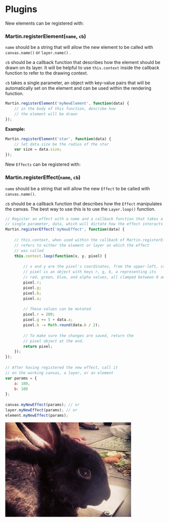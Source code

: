# Plugins

New elements can be registered with:

### Martin.registerElement(`name`, `cb`)

`name` should be a string that will allow the new element to be called with `canvas.name()` or `layer.name()` .

`cb` should be a callback function that describes how the element should be drawn on its layer. It will be helpful to use `this.context` inside the callback function to refer to the drawing context.

`cb` takes a single parameter, an object with key-value pairs that will be automatically set on the element and can be used within the rendering function.

```js
Martin.registerElement('myNewElement', function(data) {
    // in the body of this function, describe how
    // the element will be drawn
});
```

**Example:**

```js
Martin.registerElement('star', function(data) {
    // let data.size be the radius of the star
    var size = data.size;
});
```

New `Effects` can be registered with:

### Martin.registerEffect(`name`, `cb`)

`name` should be a string that will allow the new `Effect` to be called with `canvas.name()`.

`cb` should be a callback function that describes how the `Effect` manipulates the canvas. The best way to use this is to use the `Layer.loop()` function.

```js
// Register an effect with a name and a callback function that takes a
// single parameter, data, which will dictate how the effect interacts with the canvas
Martin.registerEffect('myNewEffect', function(data) {

    // this.context, when used within the callback of Martin.registerEffect,
    // refers to either the element or layer on which the effect
    // was called
    this.context.loop(function(x, y, pixel) {

        // x and y are the pixel's coordinates, from the upper-left, starting with 0
        // pixel is an object with keys r, g, b, a representing its
        // red, green, blue, and alpha values, all clamped between 0 and 255
        pixel.r;
        pixel.g;
        pixel.b;
        pixel.a;

        // These values can be mutated
        pixel.r = 200;
        pixel.g += 5 + data.a;
        pixel.b -= Math.round(data.b / 2);

        // To make sure the changes are saved, return the
        // pixel object at the end.
        return pixel;
    });
});

// After having registered the new effect, call it
// on the working canvas, a layer, or an element
var params = {
    a: 100,
    b: 100
};

canvas.myNewEffect(params); // or
layer.myNewEffect(params); // or
element.myNewEffect(params);
```

<img id="martin-my-new-effect" src="images/bunny.jpg">
